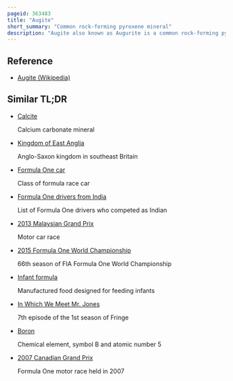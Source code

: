 ```yaml
---
pageid: 363483
title: "Augite"
short_summary: "Common rock-forming pyroxene mineral"
description: "Augite also known as Augurite is a common rock-forming pyroxene Mineral with Formula 2o6. The crystals are monoclinic and prismatic. Augite has two Prominent Cleavages which meet at Angles around 90 Degrees."
---
```


## Reference

- [Augite (Wikipedia)](https://en.wikipedia.org/?curid=363483)

## Similar TL;DR

- [Calcite](/tldr/en/calcite)

  Calcium carbonate mineral

- [Kingdom of East Anglia](/tldr/en/kingdom-of-east-anglia)

  Anglo-Saxon kingdom in southeast Britain

- [Formula One car](/tldr/en/formula-one-car)

  Class of formula race car

- [Formula One drivers from India](/tldr/en/formula-one-drivers-from-india)

  List of Formula One drivers who competed as Indian

- [2013 Malaysian Grand Prix](/tldr/en/2013-malaysian-grand-prix)

  Motor car race

- [2015 Formula One World Championship](/tldr/en/2015-formula-one-world-championship)

  66th season of FIA Formula One World Championship

- [Infant formula](/tldr/en/infant-formula)

  Manufactured food designed for feeding infants

- [In Which We Meet Mr. Jones](/tldr/en/in-which-we-meet-mr-jones)

  7th episode of the 1st season of Fringe

- [Boron](/tldr/en/boron)

  Chemical element, symbol B and atomic number 5

- [2007 Canadian Grand Prix](/tldr/en/2007-canadian-grand-prix)

  Formula One motor race held in 2007
